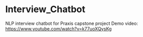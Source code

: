 # Interview_Chatbot
NLP interview chatbot for Praxis capstone project
Demo video: https://www.youtube.com/watch?v=k77uoXQysKg
